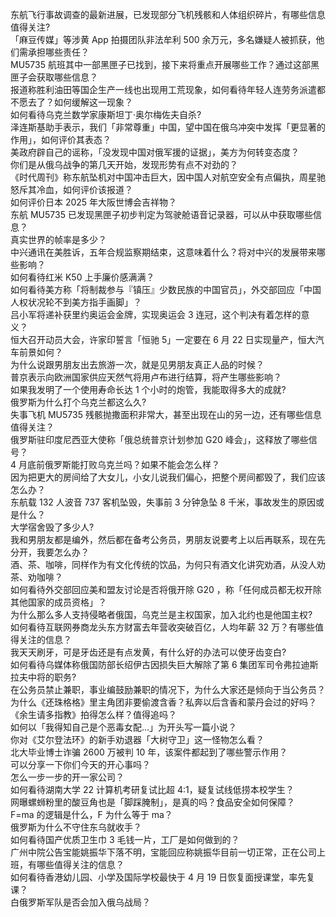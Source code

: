 东航飞行事故调查的最新进展，已发现部分飞机残骸和人体组织碎片，有哪些信息值得关注?  
「麻豆传媒」等涉黄 App 拍摄团队非法牟利 500 余万元，多名嫌疑人被抓获，他们需承担哪些责任？  
MU5735 航班其中一部黑匣子已找到，接下来将重点开展哪些工作？通过这部黑匣子会获取哪些信息？  
报道称胜利油田等国企生产一线也出现用工荒现象，如何看待年轻人连劳务派遣都不愿去了？如何缓解这一现象？  
如何看待乌克兰数学家康斯坦丁·奥尔梅佐夫自杀?  
泽连斯基助手表示，我们「非常尊重」中国，望中国在俄乌冲突中发挥「更显著的作用」，如何评价其表态？  
美政府辟自己的谣称，「没发现中国对俄军援的证据」，美方为何转变态度？  
你们是从俄乌战争的第几天开始，发现形势有点不对劲的？  
《时代周刊》称东航坠机对中国冲击巨大，因中国人对航空安全有点偏执，周星驰怒斥其冷血，如何评价该报道？  
如何评价日本 2025 年大阪世博会吉祥物？  
东航 MU5735 已发现黑匣子初步判定为驾驶舱语音记录器，可以从中获取哪些信息？  
真实世界的帧率是多少？  
中兴通讯在美胜诉，五年合规监察期结束，这意味着什么？将对中兴的发展带来哪些影响？  
如何看待红米 K50 上手廉价感满满？  
如何看待美方称「将制裁参与『镇压』少数民族的中国官员」，外交部回应「中国人权状况轮不到美方指手画脚」？  
吕小军将递补获里约奥运会金牌，实现奥运会 3 连冠，这个判决有着怎样的意义？  
恒大召开动员大会，许家印誓言「恒驰 5」一定要在 6 月 22 日实现量产，恒大汽车前景如何？  
为什么说跟男朋友出去旅游一次，就是见男朋友真正人品的时候？  
普京表示向欧洲国家供应天然气将用卢布进行结算，将产生哪些影响？  
如果我发明了一个使用寿命长达 1 个小时的炮管，我能取得多大的成就?  
俄罗斯为什么打个乌克兰都这么久?  
失事飞机 MU5735 残骸抛撒面积非常大，甚至出现在山的另一边，还有哪些信息值得关注？  
俄罗斯驻印度尼西亚大使称「俄总统普京计划参加 G20 峰会」，这释放了哪些信号？  
4 月底前俄罗斯能打败乌克兰吗？如果不能会怎么样？  
因为把更大的房间给了大女儿，小女儿说我们偏心，把整个房间都毁了，我们应该怎么办？  
东航载 132 人波音 737 客机坠毁，失事前 3 分钟急坠 8 千米，事故发生的原因或是什么？  
大学宿舍毁了多少人?  
我和男朋友都是编外，然后都在备考公务员，男朋友说要考上以后再联系，现在先分开，我要怎么办？  
酒、茶、咖啡，同样作为有文化传统的饮品，为何只有酒文化讲究劝酒，从没人劝茶、劝咖啡？  
如何看待外交部回应美和盟友讨论是否将俄开除 G20 ，称「任何成员都无权开除其他国家的成员资格」？  
为什么那么多人支持侵略者俄国，乌克兰是主权国家，加入北约也是他国主权?  
如何看待互联网券商龙头东方财富去年营收突破百亿，人均年薪 32 万？有哪些值得关注的信息？  
我天天刷牙，可是牙齿还是有点发黄，有什么好的办法可以使牙齿变白?  
如何看待乌媒体称俄国防部长绍伊古因损失巨大解除了第 6 集团军司令弗拉迪斯拉夫中将的职务?  
在公务员禁止兼职，事业编鼓励兼职的情况下，为什么大家还是倾向于当公务员？  
为什么《还珠格格》里主角团非要偷渡含香？私奔以后含香和蒙丹会过的好吗？  
《余生请多指教》拍得怎么样？值得追吗？  
如何以「我得知自己是个恶毒女配…」为开头写一篇小说？  
你对《艾尔登法环》的新手劝退器「大树守卫」这一怪物怎么看？  
北大毕业博士诈骗 2600 万被判 10 年，该案件都起到了哪些警示作用？  
可以分享一下你们今天的开心事吗？  
怎么一步一步的开一家公司？  
如何看待湖南大学 22 计算机考研复试比超 4:1，疑复试线低捞本校学生？  
网曝螺蛳粉里的酸豆角也是「脚踩腌制」，是真的吗？食品安全如何保障？  
F=ma 的逻辑是什么，F 为什么等于 ma？  
俄罗斯为什么不守住东乌就收手？  
如何看待国产优质卫生巾 3 毛钱一片，工厂是如何做到的？  
广州中院公告宝能姚振华下落不明，宝能回应称姚振华目前一切正常，正在公司上班，有哪些值得关注的信息？  
如何看待香港幼儿园、小学及国际学校最快于 4 月 19 日恢复面授课堂，率先复课？  
白俄罗斯军队是否会加入俄乌战局？  

